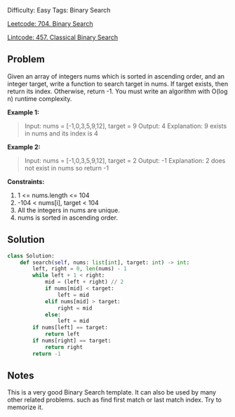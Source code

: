 Difficulty: Easy
Tags: Binary Search

[Leetcode: 704. Binary Search](https://leetcode.com/problems/binary-search/)

[Lintcode: 457. Classical Binary Search]()

## Problem
Given an array of integers nums which is sorted in ascending order, and an integer target, write a function to search target in nums. If target exists, then return its index. Otherwise, return -1.
You must write an algorithm with O(log n) runtime complexity.

**Example 1:**
> Input: nums = [-1,0,3,5,9,12], target = 9
Output: 4
Explanation: 9 exists in nums and its index is 4

**Example 2:**

>Input: nums = [-1,0,3,5,9,12], target = 2
Output: -1
Explanation: 2 does not exist in nums so return -1
 

**Constraints:**
1. 1 <= nums.length <= 104
2. -104 < nums[i], target < 104
3. All the integers in nums are unique.
4. nums is sorted in ascending order.

## Solution
```python
class Solution:
    def search(self, nums: list[int], target: int) -> int:
        left, right = 0, len(nums) - 1
        while left + 1 < right:
            mid = (left + right) // 2
            if nums[mid] < target:
                left = mid
            elif nums[mid] > target:
                right = mid
            else:
                left = mid
        if nums[left] == target:
            return left
        if nums[right] == target:
            return right
        return -1
```

## Notes
This is a very good Binary Search template. It can also be used by many other related problems.
such as find first match or last match index. Try to memorize it.
